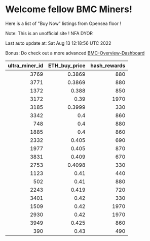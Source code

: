 # Welcome fellow BMC Miners!
Here is a list of "Buy Now" listings from Opensea floor !

Note: This is an unofficial site ! NFA DYOR

Last auto update at: Sat Aug 13 12:18:56 UTC 2022

Bonus: Do check out a more advanced [BMC-Overview-Dashboard](https://dune.com/defifunk/BMC-Overview-Dashboard)


|   ultra_miner_id |   ETH_buy_price |   hash_rewards |
|-----------------:|----------------:|---------------:|
|             3769 |          0.3869 |            880 |
|             3771 |          0.3869 |            880 |
|             1372 |          0.388  |            850 |
|             3172 |          0.39   |           1970 |
|             3185 |          0.3999 |            330 |
|             3342 |          0.4    |            860 |
|              748 |          0.4    |            880 |
|             1885 |          0.4    |            860 |
|             2332 |          0.405  |            690 |
|             1977 |          0.405  |            870 |
|             3831 |          0.409  |            670 |
|             2753 |          0.4098 |            330 |
|             1123 |          0.41   |            440 |
|              502 |          0.41   |            880 |
|             2243 |          0.419  |            720 |
|             3401 |          0.42   |            330 |
|             1509 |          0.42   |           1970 |
|             2930 |          0.42   |           1970 |
|             3949 |          0.425  |            860 |
|              390 |          0.43   |            490 |